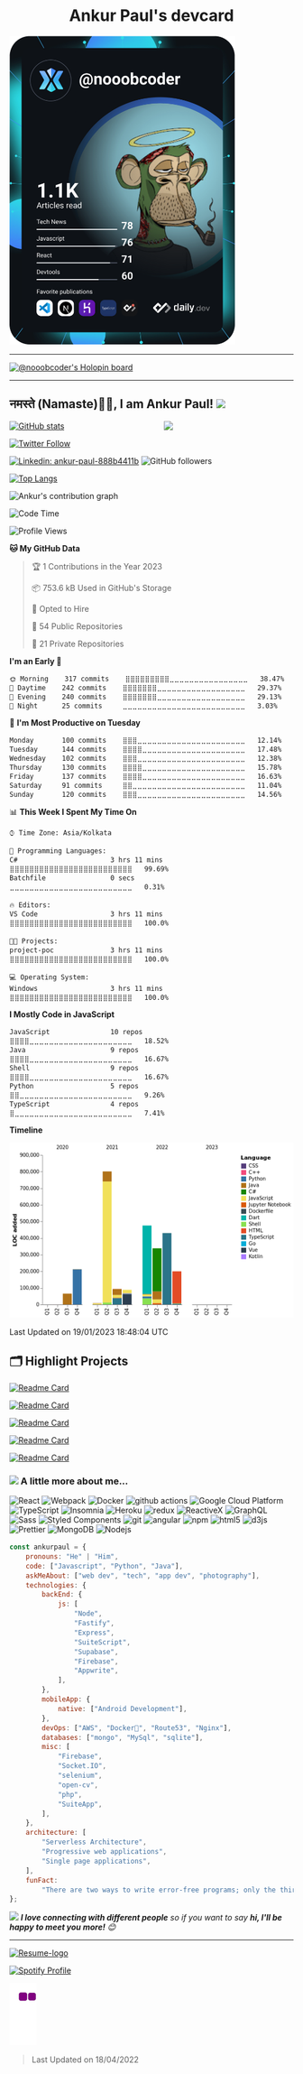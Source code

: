 <h1 align="center">Ankur Paul's devcard</h1>
<a href="https://app.daily.dev/DailyDevTips"><img src="https://github.com/nooobcoder/nooobcoder/blob/master/devcard.svg" width="400" alt="nooobcoder's Dev Card"/></a>

---

[![@nooobcoder's Holopin board](https://holopin.io/api/user/board?user=nooobcoder)](https://holopin.io/@nooobcoder)

---

<h2>नमस्ते (Namaste)🙏🏻, I am Ankur Paul! <img src="https://media.giphy.com/media/12oufCB0MyZ1Go/giphy.gif" width="50"></h2>

<img align='right' src="https://media.giphy.com/media/M9gbBd9nbDrOTu1Mqx/giphy.gif" width="230">

[![GitHub stats](https://github-readme-stats.vercel.app/api?username=nooobcoder&show_icons=true&count_private=true&theme=shades-of-purple)](https://github.com/nooobcoder/github-readme-stats)

[![Twitter Follow](https://img.shields.io/twitter/url/https/twitter.com/cloudposse.svg?style=social&label=Follow%20%40ankurpauldotdev)](https://twitter.com/ankurpauldotdev)

[![Linkedin: ankur-paul-888b4411b](https://img.shields.io/badge/-Ankur%20Paul-blue?style=flat-square&logo=Linkedin&logoColor=white&link=https://www.linkedin.com/in/ankur-paul-888b4411b/)](https://www.linkedin.com/in/ankur-paul-888b4411b/)
![GitHub followers](https://img.shields.io/github/followers/nooobcoder?label=Follow&style=social)

[![Top Langs](https://github-readme-stats.vercel.app/api/top-langs/?username=nooobcoder&layout=compact&theme=radical)](https://github.com/nooobcoder/)

![Ankur's contribution graph](https://activity-graph.herokuapp.com/graph?username=nooobcoder&hide_border=true&bg_color=0D1117&color=58A6FF&line=58A6FF&point=1F6FEB&area=true&custom_title=Contribution%20Graph)

<!--START_SECTION:waka-->
![Code Time](http://img.shields.io/badge/Code%20Time-54%20hrs%2054%20mins-blue)

![Profile Views](http://img.shields.io/badge/Profile%20Views-20-blue)

**🐱 My GitHub Data** 

> 🏆 1 Contributions in the Year 2023
 > 
> 📦 753.6 kB Used in GitHub's Storage 
 > 
> 💼 Opted to Hire
 > 
> 📜 54 Public Repositories 
 > 
> 🔑 21 Private Repositories  
 > 
**I'm an Early 🐤** 

```text
🌞 Morning    317 commits    ⣿⣿⣿⣿⣿⣿⣿⣿⣿⣀⣀⣀⣀⣀⣀⣀⣀⣀⣀⣀⣀⣀⣀⣀⣀   38.47% 
🌆 Daytime    242 commits    ⣿⣿⣿⣿⣿⣿⣿⣀⣀⣀⣀⣀⣀⣀⣀⣀⣀⣀⣀⣀⣀⣀⣀⣀⣀   29.37% 
🌃 Evening    240 commits    ⣿⣿⣿⣿⣿⣿⣿⣀⣀⣀⣀⣀⣀⣀⣀⣀⣀⣀⣀⣀⣀⣀⣀⣀⣀   29.13% 
🌙 Night      25 commits     ⣀⣀⣀⣀⣀⣀⣀⣀⣀⣀⣀⣀⣀⣀⣀⣀⣀⣀⣀⣀⣀⣀⣀⣀⣀   3.03%

```
📅 **I'm Most Productive on Tuesday** 

```text
Monday       100 commits    ⣿⣿⣿⣀⣀⣀⣀⣀⣀⣀⣀⣀⣀⣀⣀⣀⣀⣀⣀⣀⣀⣀⣀⣀⣀   12.14% 
Tuesday      144 commits    ⣿⣿⣿⣿⣀⣀⣀⣀⣀⣀⣀⣀⣀⣀⣀⣀⣀⣀⣀⣀⣀⣀⣀⣀⣀   17.48% 
Wednesday    102 commits    ⣿⣿⣿⣀⣀⣀⣀⣀⣀⣀⣀⣀⣀⣀⣀⣀⣀⣀⣀⣀⣀⣀⣀⣀⣀   12.38% 
Thursday     130 commits    ⣿⣿⣿⣿⣀⣀⣀⣀⣀⣀⣀⣀⣀⣀⣀⣀⣀⣀⣀⣀⣀⣀⣀⣀⣀   15.78% 
Friday       137 commits    ⣿⣿⣿⣿⣀⣀⣀⣀⣀⣀⣀⣀⣀⣀⣀⣀⣀⣀⣀⣀⣀⣀⣀⣀⣀   16.63% 
Saturday     91 commits     ⣿⣿⣀⣀⣀⣀⣀⣀⣀⣀⣀⣀⣀⣀⣀⣀⣀⣀⣀⣀⣀⣀⣀⣀⣀   11.04% 
Sunday       120 commits    ⣿⣿⣿⣀⣀⣀⣀⣀⣀⣀⣀⣀⣀⣀⣀⣀⣀⣀⣀⣀⣀⣀⣀⣀⣀   14.56%

```


📊 **This Week I Spent My Time On** 

```text
⌚︎ Time Zone: Asia/Kolkata

💬 Programming Languages: 
C#                       3 hrs 11 mins       ⣿⣿⣿⣿⣿⣿⣿⣿⣿⣿⣿⣿⣿⣿⣿⣿⣿⣿⣿⣿⣿⣿⣿⣿⣿   99.69% 
Batchfile                0 secs              ⣀⣀⣀⣀⣀⣀⣀⣀⣀⣀⣀⣀⣀⣀⣀⣀⣀⣀⣀⣀⣀⣀⣀⣀⣀   0.31%

🔥 Editors: 
VS Code                  3 hrs 11 mins       ⣿⣿⣿⣿⣿⣿⣿⣿⣿⣿⣿⣿⣿⣿⣿⣿⣿⣿⣿⣿⣿⣿⣿⣿⣿   100.0%

🐱‍💻 Projects: 
project-poc              3 hrs 11 mins       ⣿⣿⣿⣿⣿⣿⣿⣿⣿⣿⣿⣿⣿⣿⣿⣿⣿⣿⣿⣿⣿⣿⣿⣿⣿   100.0%

💻 Operating System: 
Windows                  3 hrs 11 mins       ⣿⣿⣿⣿⣿⣿⣿⣿⣿⣿⣿⣿⣿⣿⣿⣿⣿⣿⣿⣿⣿⣿⣿⣿⣿   100.0%

```

**I Mostly Code in JavaScript** 

```text
JavaScript               10 repos            ⣿⣿⣿⣿⣀⣀⣀⣀⣀⣀⣀⣀⣀⣀⣀⣀⣀⣀⣀⣀⣀⣀⣀⣀⣀   18.52% 
Java                     9 repos             ⣿⣿⣿⣿⣀⣀⣀⣀⣀⣀⣀⣀⣀⣀⣀⣀⣀⣀⣀⣀⣀⣀⣀⣀⣀   16.67% 
Shell                    9 repos             ⣿⣿⣿⣿⣀⣀⣀⣀⣀⣀⣀⣀⣀⣀⣀⣀⣀⣀⣀⣀⣀⣀⣀⣀⣀   16.67% 
Python                   5 repos             ⣿⣿⣀⣀⣀⣀⣀⣀⣀⣀⣀⣀⣀⣀⣀⣀⣀⣀⣀⣀⣀⣀⣀⣀⣀   9.26% 
TypeScript               4 repos             ⣿⣀⣀⣀⣀⣀⣀⣀⣀⣀⣀⣀⣀⣀⣀⣀⣀⣀⣀⣀⣀⣀⣀⣀⣀   7.41%

```


**Timeline**

![Chart not found](https://raw.githubusercontent.com/nooobcoder/nooobcoder/master/charts/bar_graph.png) 


 Last Updated on 19/01/2023 18:48:04 UTC
<!--END_SECTION:waka-->

## 🗂️ Highlight Projects

[![Readme Card](https://github-readme-stats.vercel.app/api/pin/?username=nooobcoder&repo=CoWinTracker&theme=shades-of-purple)](https://github.com/nooobcoder/CoWinTracker)

[![Readme Card](https://github-readme-stats.vercel.app/api/pin/?username=nooobcoder&repo=HighRadiusTraining&theme=shades-of-purple)](https://github.com/nooobcoder/HighRadiusTraining/)

[![Readme Card](https://github-readme-stats.vercel.app/api/pin/?username=nooobcoder&repo=ReactJSCourseUpdate&theme=shades-of-purple)](https://github.com/nooobcoder/ReactJSCourseUpdate)

[![Readme Card](https://github-readme-stats.vercel.app/api/pin/?username=nooobcoder&repo=LPUProductBasedPathwayTest&theme=shades-of-purple)](https://github.com/nooobcoder/LPUProductBasedPathwayTest)

[![Readme Card](https://github-readme-stats.vercel.app/api/pin/?username=nooobcoder&repo=upGradAssignment&theme=shades-of-purple)](https://github.com/nooobcoder/upGradAssignment)

### <img src="https://media.giphy.com/media/VgCDAzcKvsR6OM0uWg/giphy.gif" width="50"> A little more about me...

<p>
  <img alt="React" src="https://img.shields.io/badge/-React-45b8d8?style=flat-square&logo=react&logoColor=white" />
  <img alt="Webpack" src="https://img.shields.io/badge/-Webpack-8DD6F9?style=flat-square&logo=webpack&logoColor=white" /> 
  <img alt="Docker" src="https://img.shields.io/badge/-Docker-46a2f1?style=flat-square&logo=docker&logoColor=white" />
  <img alt="github actions" src="https://img.shields.io/badge/-Github_Actions-2088FF?style=flat-square&logo=github-actions&logoColor=white" />
  <img alt="Google Cloud Platform" src="https://img.shields.io/badge/-Google_Cloud_Platform-1a73e8?style=flat-square&logo=google-cloud&logoColor=white" />
  <img alt="TypeScript" src="https://img.shields.io/badge/-TypeScript-007ACC?style=flat-square&logo=typescript&logoColor=white" />
  <img alt="Insomnia" src="https://img.shields.io/badge/-Insomnia-5849BE?style=flat-square&logo=insomnia&logoColor=white" />
  <img alt="Heroku" src="https://img.shields.io/badge/-Heroku-430098?style=flat-square&logo=heroku&logoColor=white" />
  <img alt="redux" src="https://img.shields.io/badge/-Redux-764ABC?style=flat-square&logo=redux&logoColor=white" />
  <img alt="ReactiveX" src="https://img.shields.io/badge/-RxJs-B7178C?style=flat-square&logo=reactivex&logoColor=white" />
  <img alt="GraphQL" src="https://img.shields.io/badge/-GraphQL-E10098?style=flat-square&logo=graphql&logoColor=white" />
  <img alt="Sass" src="https://img.shields.io/badge/-Sass-CC6699?style=flat-square&logo=sass&logoColor=white" />
  <img alt="Styled Components" src="https://img.shields.io/badge/-Styled_Components-db7092?style=flat-square&logo=styled-components&logoColor=white" />
  <img alt="git" src="https://img.shields.io/badge/-Git-F05032?style=flat-square&logo=git&logoColor=white" />
  <img alt="angular" src="https://img.shields.io/badge/-Angular-DD0031?style=flat-square&logo=angular&logoColor=white" />
  <img alt="npm" src="https://img.shields.io/badge/-NPM-CB3837?style=flat-square&logo=npm&logoColor=white" />
  <img alt="html5" src="https://img.shields.io/badge/-HTML5-E34F26?style=flat-square&logo=html5&logoColor=white" />
  <img alt="d3js" src="https://img.shields.io/badge/-D3.js-F9A03C?style=flat-square&logo=d3.js&logoColor=white" />
  <img alt="Prettier" src="https://img.shields.io/badge/-Prettier-F7B93E?style=flat-square&logo=prettier&logoColor=white" />
  <img alt="MongoDB" src="https://img.shields.io/badge/-MongoDB-13aa52?style=flat-square&logo=mongodb&logoColor=white" />
  <img alt="Nodejs" src="https://img.shields.io/badge/-Nodejs-43853d?style=flat-square&logo=Node.js&logoColor=white" />
</p>

```javascript
const ankurpaul = {
	pronouns: "He" | "Him",
	code: ["Javascript", "Python", "Java"],
	askMeAbout: ["web dev", "tech", "app dev", "photography"],
	technologies: {
		backEnd: {
			js: [
				"Node",
				"Fastify",
				"Express",
				"SuiteScript",
				"Supabase",
				"Firebase",
				"Appwrite",
			],
		},
		mobileApp: {
			native: ["Android Development"],
		},
		devOps: ["AWS", "Docker🐳", "Route53", "Nginx"],
		databases: ["mongo", "MySql", "sqlite"],
		misc: [
			"Firebase",
			"Socket.IO",
			"selenium",
			"open-cv",
			"php",
			"SuiteApp",
		],
	},
	architecture: [
		"Serverless Architecture",
		"Progressive web applications",
		"Single page applications",
	],
	funFact:
		"There are two ways to write error-free programs; only the third one works 😲",
};
```

<img src="https://media.giphy.com/media/LnQjpWaON8nhr21vNW/giphy.gif" width="60"> <em><b>I love connecting with different people</b> so if you want to say <b>hi, I'll be happy to meet you more!</b> 😊</em>

---

[![Resume-logo](https://pixelartmaker-data-78746291193.nyc3.digitaloceanspaces.com/image/1e4ed6ace0977ce.png)](https://resumebucket-nooobcoder.s3.ap-south-1.amazonaws.com/Ankur+Paul+CV+Latest.pdf)

[![Spotify Profile](https://spotify-github-profile.vercel.app/api/view?uid=31aqzbpl3gugod2ky5ngvvps2xdi&cover_image=true&theme=default)](https://open.spotify.com/user/31aqzbpl3gugod2ky5ngvvps2xdi)

![Contribution Eat Up](https://github.com/nooobcoder/nooobcoder/blob/output/github-contribution-grid-snake.gif)

> Last Updated on 18/04/2022

